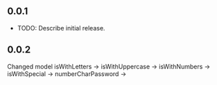 ## 0.0.1

* TODO: Describe initial release.


## 0.0.2

Changed model
isWithLetters -> 
isWithUppercase -> 
isWithNumbers -> 
isWithSpecial -> 
numberCharPassword -> 